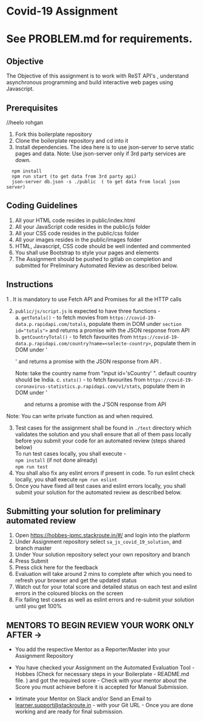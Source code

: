 # Covid-19 Assignment

# See PROBLEM.md for requirements.

## Objective

The Objective of this assignment is to work with ReST API's , understand asynchronous programming and build interactive web pages using Javascript.  

## Prerequisites
//heelo rohgan
1. Fork this boilerplate repository  
2. Clone the boilerplate repository and cd into it  
3. Install dependencies. The idea here is to use json-server to serve static pages and data. 
Note:  Use json-server only if 3rd party services are down.

```
  npm install
  npm run start (to get data from 3rd party api)
  json-server db.json -s ./public  ( to get data from local json server)
```

## Coding Guidelines

1. All your HTML code resides in public/index.html  
2. All your JavaScript code resides in the public/js folder  
3. All your CSS code resides in the public/css folder  
4. All your images resides in the public/images folder  
5. HTML, Javascript, CSS code should be well indented and commented  
6. You shall use Bootstrap to style your pages and elements  
7. The Assignment should be pushed to gitlab on completion and submitted for Preliminary Automated Review as described below.  


## Instructions 

 1 . It is mandatory to use Fetch API and Promises for all the HTTP calls   

 2. `public/js/script.js` is expected to have three functions -  
 	a. `getTotals()` - to fetch movies from `https://covid-19-data.p.rapidapi.com/totals`, populate them in DOM under `section id="totals">` and returns a promise with the JSON response from API  
	b. `getCountryTotal()` - to fetch favourites from `https://covid-19-data.p.rapidapi.com/country?name=<selecte-country>`, populate them in DOM under '<section id="selectedCountryTotals">' and returns a promise with the JSON response from API .

	Note:  take the country name from "input id='sCountry' ". default country should be India.
	c. `stats()` - to fetch favourites from `https://covid-19-coronavirus-statistics.p.rapidapi.com/v1/stats`, populate them in DOM under '<ul id="covid19Stats"> and returns a promise with the J'SON response from API  
	 
   Note:  You can write private function as and when required.

 3. Test cases for the assignment shall be found in `./test` directory which validates the solution and you shall ensure that all of them pass locally before you submit your code for an automated review (steps shared below)  
	To run test cases locally, you shall execute -  
	`npm install` (if not done already)  
	`npm run test`  
 6. You shall also fix any eslint errors if present in code. To run eslint check locally, you shall execute `npm run eslint`  
 7. Once you have fixed all test cases and eslint errors locally, you shall submit your solution for the automated review as described below.  

## Submitting your solution for preliminary automated review  

 1. Open https://hobbes-jpmc.stackroute.in/#/ and login into the platform  
 2. Under Assignment repository select `sa_js_covid_19_solution`, and branch master  
 3. Under Your solution repository select your own repository and branch  
 4. Press Submit  
 5. Press click here for the feedback  
 6. Evaluation will take around 2 mins to complete after which you need to refresh your browser and get the updated status  
 7. Watch out for your total score and detailed status on each test and eslint errors in the coloured blocks on the screen  
 8. Fix failing test cases as well as eslint errors and re-submit your solution until you get 100%  
 
## MENTORS TO BEGIN REVIEW YOUR WORK ONLY AFTER ->

- You add the respective Mentor as a Reporter/Master into your Assignment Repository

- You have checked your Assignment on the Automated Evaluation Tool - Hobbes (Check for necessary steps in your Boilerplate - README.md file. ) and got the required score - Check with your mentor about the Score you must achieve before it is accepted for Manual Submission.

- Intimate your Mentor on Slack and/or Send an Email to learner.support@stackroute.in - with your Git URL - Once you are done working and are ready for final submission.
 